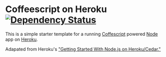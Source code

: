 # Coffeescript on Heroku [![Dependency Status](https://gemnasium.com/WrongEntertainment/heroku-node-template.png)](https://gemnasium.com/WrongEntertainment/heroku-node-template)

This is a simple starter template for a running [Coffescript](http://coffeescript.org) powered [Node](http://nodejs.org) app on [Heroku](http://heroku.com/).

Adapated from Heroku's ["Getting Started With Node.js on Heroku/Cedar."](http://devcenter.heroku.com/articles/node-js)
